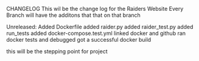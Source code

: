 CHANGELOG
This wil be the change log for the Raiders Website
Every Branch will have the additons that that on that branch

Unreleased:
Added Dockerfile
added raider.py
added raider_test.py
added run_tests
added docker-compose.test.yml
linked docker and github
ran docker tests and debugged
got a successful docker build

this will be the stepping point for project
